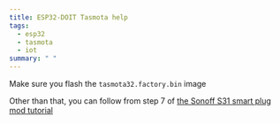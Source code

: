 ```yaml
---
title: ESP32-DOIT Tasmota help
tags:
  - esp32
  - tasmota
  - iot
summary: " "
---
```


Make sure you flash the ```tasmota32.factory.bin``` image

Other than that, you can follow from step 7 of [the Sonoff S31 smart plug mod tutorial](/notebook/iot/sonoff-s31-smart-plug-mod/)